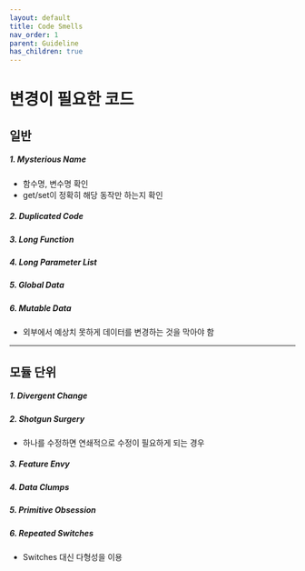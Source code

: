 ```yaml
---
layout: default
title: Code Smells
nav_order: 1
parent: Guideline
has_children: true
---
```


# 변경이 필요한 코드

## 일반

##### 1. Mysterious Name
* 함수명, 변수명 확인
* get/set이 정확히 해당 동작만 하는지 확인

##### 2. Duplicated Code

##### 3. Long Function

##### 4. Long Parameter List

##### 5. Global Data

##### 6. Mutable Data
* 외부에서 예상치 못하게 데이터를 변경하는 것을 막아야 함

---

## 모듈 단위

##### 1. Divergent Change

##### 2. Shotgun Surgery
* 하나를 수정하면 연쇄적으로 수정이 필요하게 되는 경우

##### 3. Feature Envy

##### 4. Data Clumps

##### 5. Primitive Obsession

##### 6. Repeated Switches
* Switches 대신 다형성을 이용
